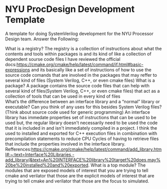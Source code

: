 # NYU ProcDesign Development Template

A template for doing SystemVerilog development for the NYU Processor Design
team.
Answer the Following:

What is a registry?
    The registry is a collection of instructions about what the contents and tools within packages is and its kind of like a collection of dependent sourse code files I have reviewed the official docs:https://cmake.org/cmake/help/latest/command/if.html#basic-expressions and its basically like a set of instructions of how to use the source code comands that are involved in the packages that may reffer to several kind of files (System Verilog, C++, or even cmake files)
What is a package?
    A package contains the source code files that can help with several kind of files(System Verilog, C++, or even cmake files) that act as a collection of tools that can be used in every kind of files  
What’s the difference between an interface library and a “normal” library or executable? Can you think of any uses for this besides System Verilog files? (Think about source code used for generic programming)
    An interface library has immedate properties set of instructions that can be used to be used but, the regular library doesn't necessarily need to be used the code that it is included in and isn't immediately compiled in a project. I think the used to installed and exported for C++ execution files in combination with precompilation statements to reduce CPU Cycles of having to retrieve files that include the properties involved in the interface library. 
        Refferences:https://cmake.org/cmake/help/latest/command/add_library.html#:~:text=Interface%20Libraries,-add_library(&text=An%20INTERFACE%20library%20target%20does,may%20be%20installed%20and%20exported.
What is a top module?
    The modules that are exposed models of interest that you are trying to tell cmake and verilator that those are the explicit models of interest that are trying to tell cmake and verilator that those are the focus to simulated.
